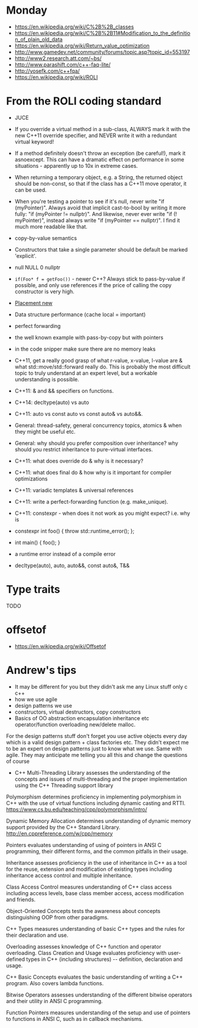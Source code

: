 # Monday
* https://en.wikipedia.org/wiki/C%2B%2B_classes
* https://en.wikipedia.org/wiki/C%2B%2B11#Modification_to_the_definition_of_plain_old_data
* https://en.wikipedia.org/wiki/Return_value_optimization
* http://www.gamedev.net/community/forums/topic.asp?topic_id=553197
* http://www2.research.att.com/~bs/
* http://www.parashift.com/c++-faq-lite/
* http://yosefk.com/c++fqa/
* https://en.wikipedia.org/wiki/ROLI

# From the ROLI coding standard
* JUCE
* If you override a virtual method in a sub-class, ALWAYS mark it with the new C++11 override specifier, and NEVER write it with a redundant virtual keyword!
* If a method definitely doesn't throw an exception (be careful!), mark it asnoexcept. This can have a dramatic effect on performance in some situations - apparently up to 10x in extreme cases.
* When returning a temporary object, e.g. a String, the returned object should be non-const, so that if the class has a C++11 move operator, it can be used.
* When you're testing a pointer to see if it's null, never write "if (myPointer)". Always avoid that implicit cast-to-bool by writing it more fully: "if (myPointer != nullptr)". And likewise, never ever write "if (! myPointer)", instead always write "if (myPointer == nullptr)". I find it much more readable like that.
* copy-by-value semantics
* Constructors that take a single parameter should be default be marked 'explicit'.
* null NULL 0 nullptr
* ```if(Foo* f = getFoo())``` - newer C++?
Always stick to pass-by-value if possible, and only use references if the price of calling the copy constructor is very high.


* [Placement new](http://www.devx.com/tips/Tip/12582)
* Data structure performance (cache local = important)
* perfect forwarding
* the well known example with pass-by-copy but with pointers
* in the code snipper make sure there are no memory leaks

* C++11, get a really good grasp of what r-value, x-value, l-value are & what std::move/std::forward really do. This is probably the most difficult topic to truly understand at an expert level, but a workable understanding is possible.
* C++11: & and && specifiers on functions.
* C++14: decltype(auto) vs auto
* C++11: auto vs const auto vs const auto& vs auto&&.
* General: thread-safety, general concurrency topics, atomics & when they might be useful etc.
* General: why should you prefer composition over inheritance? why should you restrict inheritance to pure-virtual interfaces.
* C++11: what does override do & why is it necessary?
* C++11: what does final do & how why is it important for compiler optimizations
* C++11: variadic templates & universal references
* C++11: write a perfect-forwarding function (e.g. make_unique).
* C++11: constexpr - when does it not work as you might expect? i.e. why is
* constexpr int foo() { throw std::runtime_error(); };
* int main() { foo(); }
* a runtime error instead of a compile error

* decltype(auto), auto, auto&&, const auto&, T&& 

# Type traits
TODO

# offsetof
* https://en.wikipedia.org/wiki/Offsetof

# Andrew's tips
- It may be different for you but they didn't ask me any Linux stuff only c c++
- how we use agile
- design patterns we use
- constructors, virtual destructors, copy constructors
- Basics of OO abstraction encapsulation inheritance etc operator/function
  overloading new/delete malloc.

For the design patterns stuff don't forget you use active objects every day
which is a valid design pattern + class factories etc. They didn't expect me to
be an expert on design patterns just to know what we use. Same with agile. They
may anticipate me telling you all this and change the questions of course

- C++ Multi-Threading Library assesses the understanding of the concepts and
issues of multi-threading and the proper implementation using the C++ Threading
support library

Polymorphism determines proficiency in implementing polymorphism in C++ with the
use of virtual functions including dynamic casting and RTTI.
https://www.cs.bu.edu/teaching/cpp/polymorphism/intro/

Dynamic Memory Allocation determines understanding of dynamic memory support
provided by the C++ Standard Library.
http://en.cppreference.com/w/cpp/memory

Pointers evaluates understanding of using of pointers in ANSI C programming,
their different forms, and the common pitfalls in their usage.

Inheritance assesses proficiency in the use of inheritance in C++ as a tool for
the reuse, extension and modification of existing types including inheritance
access control and multiple inheritance.

Class Access Control measures understanding of C++ class access including access
levels, base class member access, access modification and friends.

Object-Oriented Concepts tests the awareness about concepts distinguishing OOP
from other paradigms.

C++ Types measures understanding of basic C++ types and the rules for their
declaration and use.

Overloading assesses knowledge of C++ function and operator overloading. Class
Creation and Usage evaluates proficiency with user-defined types in C++
(including structures) -- definition, declaration and usage.

C++ Basic Concepts evaluates the basic understanding of writing a C++ program.
Also covers lambda functions.

Bitwise Operators assesses understanding of the different bitwise operators and
their utility in ANSI C programming.

Function Pointers measures understanding of the setup and use of pointers to
functions in ANSI C, such as in callback mechanisms.
